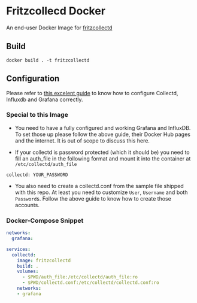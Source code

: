 # Fritzcollecd Docker

An end-user Docker Image for [fritzcollectd](https://github.com/fetzerch/fritzcollectd)

## Build

```shell
docker build . -t fritzcollectd
```

## Configuration

Please refer to [this excelent guide](https://blog.butenostfreesen.de/2018/10/11/Fritz-Box-Monitoring-mit-Grafana-und-Raspberry/) to know how to configure Collectd, Influxdb and Grafana correctly.

### Special to this Image

* You need to have a fully configured and working Grafana and InfluxDB. To set those up please follow the above guide, their Docker Hub pages and the internet. It is out of scope to discuss this here.

* If your collectd is password protected (which it should be) you need to fill an auth_file in the following format and mount it into the container at ``/etc/collectd/auth_file``

```
collectd: YOUR_PASSWORD
```

* You also need to create a collectd.conf from the sample file shipped with this repo. At least you need to customize ``User``, ``Username`` and both ``Password``s. Follow the above guide to know how to create those accounts.

### Docker-Compose Snippet

```yaml
networks:
  grafana:

services:
  collectd:
    image: fritzcollectd
    build: .
    volumes:
      - $PWD/auth_file:/etc/collectd/auth_file:ro
      - $PWD/collectd.conf:/etc/collectd/collectd.conf:ro
    networks:
    - grafana
```
